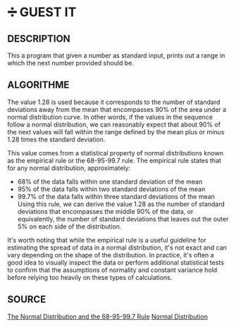 #   ➗ GUEST IT
##  DESCRIPTION
This a program that given a number as standard input, prints out a range in which the next number provided should be.

##  ALGORITHME
The value 1.28 is used because it corresponds to the number of standard deviations away from the mean that encompasses 90% of the area under a normal distribution curve. In other words, if the values in the sequence follow a normal distribution, we can reasonably expect that about 90% of the next values will fall within the range defined by the mean plus or minus 1.28 times the standard deviation.

This value comes from a statistical property of normal distributions known as the empirical rule or the 68-95-99.7 rule. The empirical rule states that for any normal distribution, approximately:
+   68% of the data falls within one standard deviation of the mean
+   95% of the data falls within two standard deviations of the mean
+   99.7% of the data falls within three standard deviations of the mean
Using this rule, we can derive the value 1.28 as the number of standard deviations that encompasses the middle 90% of the data, or equivalently, the number of standard deviations that leaves out the outer 5% on each side of the distribution.

It's worth noting that while the empirical rule is a useful guideline for estimating the spread of data in a normal distribution, it's not exact and can vary depending on the shape of the distribution. In practice, it's often a good idea to visually inspect the data or perform additional statistical tests to confirm that the assumptions of normality and constant variance hold before relying too heavily on these types of calculations.

##  SOURCE
[The Normal Distribution and the 68-95-99.7 Rule](https://www.youtube.com/watch?v=mtbJbDwqWLE&list=TLPQMjkwMzIwMjPXmCu7EncQWw&index=1)
[Normal Distribution](https://en.wikipedia.org/wiki/Normal_distribution)